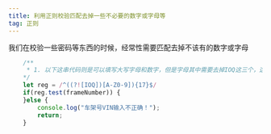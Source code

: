 ```yaml
---
title: 利用正则校验匹配去掉一些不必要的数字或字母等
tag: 正则
---
```

我们在校验一些密码等东西的时候，经常性需要匹配去掉不该有的数字或字母

``` JavaScript
    /**
     * 1. 以下这串代码则是可以填写大写字母和数字，但是字母其中需要去掉IOQ这三个，这样我们就需要利用 `?!`这个正则符号来去掉，后面的17大家都清楚，即是长度是需要填写17位
    */
    let reg = /^((?![IOQ])[A-Z0-9]){17}$/
    if(reg.test(frameNumber)) {
    }else {
        console.log("车架号VIN输入不正确！");
        return;
    }
```